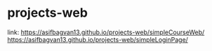 # projects-web

link:
https://asifbagvan13.github.io/projects-web/simpleCourseWeb/
https://asifbagvan13.github.io/projects-web/simpleLoginPage/
